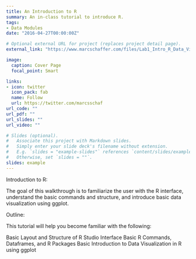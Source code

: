 ```yaml
---
title: An Introduction to R
summary: An in-class tutorial to introduce R.
tags:
- Data Modules
date: "2016-04-27T00:00:00Z"

# Optional external URL for project (replaces project detail page).
external_link: "https://www.marcschaffer.com/files/Lab1_Intro_R_Data_Visualization.html"

image:
  caption: Cover Page
  focal_point: Smart

links:
- icon: twitter
  icon_pack: fab
  name: Follow
  url: https://twitter.com/marcsschaf
url_code: ""
url_pdf: ""
url_slides: ""
url_video: ""

# Slides (optional).
#   Associate this project with Markdown slides.
#   Simply enter your slide deck's filename without extension.
#   E.g. `slides = "example-slides"` references `content/slides/example-slides.md`.
#   Otherwise, set `slides = ""`.
slides: example
---
```


Introduction to R:

The goal of this walkthrough is to familiarize the user with the R interface, understand the basic commands and structure, and introduce basic data visualization using ggplot.

Outline:

This tutorial will help you become familiar with the following:

Basic Layout and Structure of R Studio Interface
Basic R Commands, Dataframes, and R Packages
Basic Introduction to Data Visualization in R using ggplot
